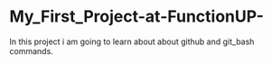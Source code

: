 # My_First_Project-at-FunctionUP-
In this project i am going to learn about about github and git_bash commands.
